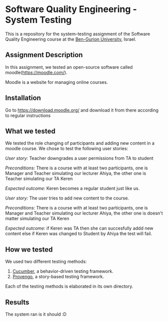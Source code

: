 # Software Quality Engineering - System Testing
This is a repository for the system-testing assignment of the Software Quality Engineering course at the [Ben-Gurion University](https://in.bgu.ac.il/), Israel.

## Assignment Description
In this assignment, we tested an open-source software called moodle(https://moodle.com/).

Moodle is a website for managing online courses.

## Installation
Go to https://download.moodle.org/ and download it from there according to regular instructions

## What we tested
We tested the role changing of participants and adding new content in a moodle course. We chose to test the following user stories: 

*User story:* Teacher downgrades a user permissions from TA to student

*Preconditions:* There is a course with at least two participants, one is Manager and Teacher simulating our lecturer Ahiya, the other one is Teacher simulating our TA Keren

*Expected outcome:* Keren becomes a regular student just like us.

*User story:* The user tries to add new content to the course.

*Preconditions:* There is a course with at least two participants, one is Manager and Teacher simulating our lecturer Ahiya, the other one is doesn't matter simulating our TA Keren

*Expected outcome:* if Keren was TA then she can succesfully addd new content else if Keren was changed to Student by Ahiya the test will fail.

## How we tested
We used two different testing methods:
1. [Cucumber](https://cucumber.io/), a behavior-driven testing framework.
2. [Provengo](https://provengo.tech/), a story-based testing framework.

Each of the testing methods is elaborated in its own directory. 

## Results
The system ran is it should :D  
